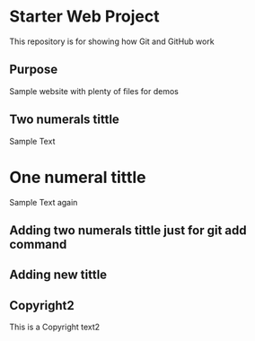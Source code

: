 # Starter Web Project

This repository is for showing how Git and GitHub work

## Purpose

Sample website with plenty of files for demos

## Two numerals tittle

Sample Text

# One numeral tittle

Sample Text again

## Adding two numerals tittle just for git add command

## Adding new tittle

## Copyright2

This is a Copyright text2